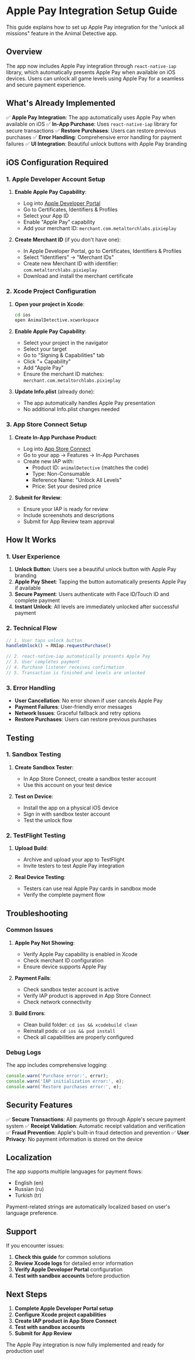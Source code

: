 # Apple Pay Integration Setup Guide

This guide explains how to set up Apple Pay integration for the "unlock all missions" feature in the Animal Detective app.

## Overview

The app now includes Apple Pay integration through `react-native-iap` library, which automatically presents Apple Pay when available on iOS devices. Users can unlock all game levels using Apple Pay for a seamless and secure payment experience.

## What's Already Implemented

✅ **Apple Pay Integration**: The app automatically uses Apple Pay when available on iOS
✅ **In-App Purchase**: Uses `react-native-iap` library for secure transactions
✅ **Restore Purchases**: Users can restore previous purchases
✅ **Error Handling**: Comprehensive error handling for payment failures
✅ **UI Integration**: Beautiful unlock buttons with Apple Pay branding

## iOS Configuration Required

### 1. Apple Developer Account Setup

1. **Enable Apple Pay Capability**:
   - Log into [Apple Developer Portal](https://developer.apple.com)
   - Go to Certificates, Identifiers & Profiles
   - Select your App ID
   - Enable "Apple Pay" capability
   - Add your merchant ID: `merchant.com.metaltorchlabs.pixieplay`

2. **Create Merchant ID** (if you don't have one):
   - In Apple Developer Portal, go to Certificates, Identifiers & Profiles
   - Select "Identifiers" → "Merchant IDs"
   - Create new Merchant ID with identifier: `com.metaltorchlabs.pixieplay`
   - Download and install the merchant certificate

### 2. Xcode Project Configuration

1. **Open your project in Xcode**:
   ```bash
   cd ios
   open AnimalDetective.xcworkspace
   ```

2. **Enable Apple Pay Capability**:
   - Select your project in the navigator
   - Select your target
   - Go to "Signing & Capabilities" tab
   - Click "+ Capability"
   - Add "Apple Pay"
   - Ensure the merchant ID matches: `merchant.com.metaltorchlabs.pixieplay`

3. **Update Info.plist** (already done):
   - The app automatically handles Apple Pay presentation
   - No additional Info.plist changes needed

### 3. App Store Connect Setup

1. **Create In-App Purchase Product**:
   - Log into [App Store Connect](https://appstoreconnect.apple.com)
   - Go to your app → Features → In-App Purchases
   - Create new IAP with:
     - Product ID: `animalDetective` (matches the code)
     - Type: Non-Consumable
     - Reference Name: "Unlock All Levels"
     - Price: Set your desired price

2. **Submit for Review**:
   - Ensure your IAP is ready for review
   - Include screenshots and descriptions
   - Submit for App Review team approval

## How It Works

### 1. User Experience

1. **Unlock Button**: Users see a beautiful unlock button with Apple Pay branding
2. **Apple Pay Sheet**: Tapping the button automatically presents Apple Pay if available
3. **Secure Payment**: Users authenticate with Face ID/Touch ID and complete payment
4. **Instant Unlock**: All levels are immediately unlocked after successful payment

### 2. Technical Flow

```typescript
// 1. User taps unlock button
handleUnlock() → RNIap.requestPurchase()

// 2. react-native-iap automatically presents Apple Pay
// 3. User completes payment
// 4. Purchase listener receives confirmation
// 5. Transaction is finished and levels are unlocked
```

### 3. Error Handling

- **User Cancellation**: No error shown if user cancels Apple Pay
- **Payment Failures**: User-friendly error messages
- **Network Issues**: Graceful fallback and retry options
- **Restore Purchases**: Users can restore previous purchases

## Testing

### 1. Sandbox Testing

1. **Create Sandbox Tester**:
   - In App Store Connect, create a sandbox tester account
   - Use this account on your test device

2. **Test on Device**:
   - Install the app on a physical iOS device
   - Sign in with sandbox tester account
   - Test the unlock flow

### 2. TestFlight Testing

1. **Upload Build**:
   - Archive and upload your app to TestFlight
   - Invite testers to test Apple Pay integration

2. **Real Device Testing**:
   - Testers can use real Apple Pay cards in sandbox mode
   - Verify the complete payment flow

## Troubleshooting

### Common Issues

1. **Apple Pay Not Showing**:
   - Verify Apple Pay capability is enabled in Xcode
   - Check merchant ID configuration
   - Ensure device supports Apple Pay

2. **Payment Fails**:
   - Check sandbox tester account is active
   - Verify IAP product is approved in App Store Connect
   - Check network connectivity

3. **Build Errors**:
   - Clean build folder: `cd ios && xcodebuild clean`
   - Reinstall pods: `cd ios && pod install`
   - Check all capabilities are properly configured

### Debug Logs

The app includes comprehensive logging:
```typescript
console.warn('Purchase error:', error);
console.warn('IAP initialization error:', e);
console.warn('Restore purchases error:', e);
```

## Security Features

✅ **Secure Transactions**: All payments go through Apple's secure payment system
✅ **Receipt Validation**: Automatic receipt validation and verification
✅ **Fraud Prevention**: Apple's built-in fraud detection and prevention
✅ **User Privacy**: No payment information is stored on the device

## Localization

The app supports multiple languages for payment flows:
- English (en)
- Russian (ru) 
- Turkish (tr)

Payment-related strings are automatically localized based on user's language preference.

## Support

If you encounter issues:

1. **Check this guide** for common solutions
2. **Review Xcode logs** for detailed error information
3. **Verify Apple Developer Portal** configuration
4. **Test with sandbox accounts** before production

## Next Steps

1. **Complete Apple Developer Portal setup**
2. **Configure Xcode project capabilities**
3. **Create IAP product in App Store Connect**
4. **Test with sandbox accounts**
5. **Submit for App Review**

The Apple Pay integration is now fully implemented and ready for production use!
